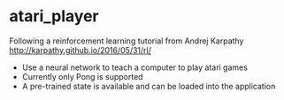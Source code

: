 # atari_player
Following a reinforcement learning tutorial from Andrej Karpathy
http://karpathy.github.io/2016/05/31/rl/

 - Use a neural network to teach a computer to play atari games
 - Currently only Pong is supported
 - A pre-trained state is available and can be loaded into the application
